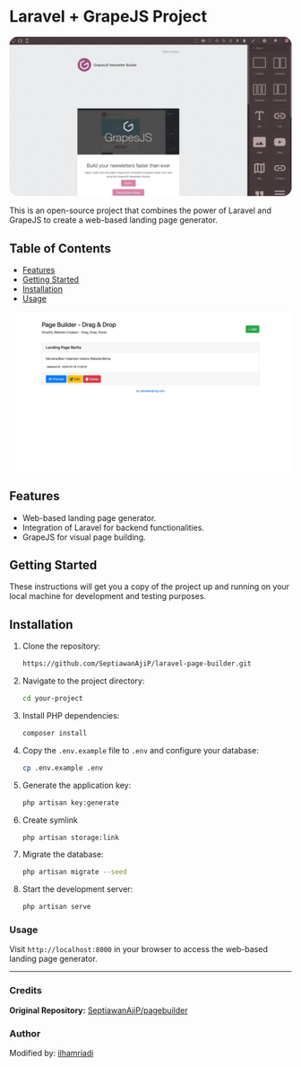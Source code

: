 # Laravel + GrapeJS Project

![image](https://raw.githubusercontent.com/SeptiawanAjiP/laravel-page-builder/master/img-1.png)

This is an open-source project that combines the power of Laravel and GrapeJS to create a web-based landing page generator.

## Table of Contents

- [Features](#features)
- [Getting Started](#getting-started)
- [Installation](#installation)
- [Usage](#usage)

![image](https://raw.githubusercontent.com/SeptiawanAjiP/laravel-page-builder/master/img-2.png)
## Features

- Web-based landing page generator.
- Integration of Laravel for backend functionalities.
- GrapeJS for visual page building.

## Getting Started

These instructions will get you a copy of the project up and running on your local machine for development and testing purposes.


## Installation

1. Clone the repository:

    ```bash
    https://github.com/SeptiawanAjiP/laravel-page-builder.git
    ```

2. Navigate to the project directory:

    ```bash
    cd your-project
    ```

3. Install PHP dependencies:

    ```bash
    composer install
    ```

4. Copy the `.env.example` file to `.env` and configure your database:

    ```bash
    cp .env.example .env
    ```

5. Generate the application key:

    ```bash
    php artisan key:generate
    ```
6. Create symlink

    ```bash
    php artisan storage:link
    ```

7. Migrate the database:

    ```bash
    php artisan migrate --seed
    ```

8. Start the development server:

    ```bash
    php artisan serve
    ```

### Usage
Visit `http://localhost:8000` in your browser to access the web-based landing page generator.

---

### Credits
**Original Repository:** [SeptiawanAjiP/pagebuilder](https://github.com/SeptiawanAjiP)

### Author
Modified by: [ilhamriadi](https://github.com/ilhamriadi)
